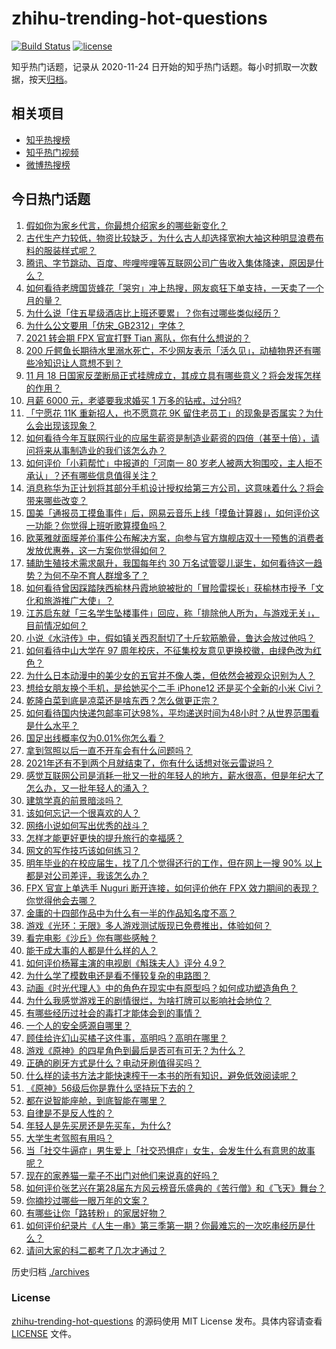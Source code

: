 # zhihu-trending-hot-questions

[![Build Status](https://github.com/justjavac/zhihu-trending-hot-questions/workflows/ci/badge.svg?branch=master)](https://github.com/justjavac/zhihu-trending-hot-questions/actions)
[![license](https://img.shields.io/github/license/justjavac/zhihu-trending-hot-questions)](https://github.com/justjavac/zhihu-trending-hot-questions/blob/master/LICENSE)

知乎热门话题，记录从 2020-11-24 日开始的知乎热门话题。每小时抓取一次数据，按天[归档](./archives)。

## 相关项目

- [知乎热搜榜](https://github.com/justjavac/zhihu-trending-top-search)
- [知乎热门视频](https://github.com/justjavac/zhihu-trending-hot-video)
- [微博热搜榜](https://github.com/justjavac/weibo-trending-hot-search)

## 今日热门话题

<!-- BEGIN -->
<!-- 最后更新时间 Fri Nov 19 2021 01:21:05 GMT+0800 (China Standard Time) -->

1. [假如你为家乡代言，你最想介绍家乡的哪些新变化？](https://www.zhihu.com/question/428870087)
1. [古代生产力较低，物资比较缺乏，为什么古人却选择宽袍大袖这种明显浪费布料的服装样式呢？](https://www.zhihu.com/question/497927992)
1. [腾讯、字节跳动、百度、哔哩哔哩等互联网公司广告收入集体降速，原因是什么？](https://www.zhihu.com/question/499751231)
1. [如何看待老牌国货蜂花「哭穷」冲上热搜，网友疯狂下单支持，一天卖了一个月的量？](https://www.zhihu.com/question/499467742)
1. [为什么说「住五星级酒店比上班还要累」？你有过哪些类似经历？](https://www.zhihu.com/question/499551110)
1. [为什么公文要用「仿宋_GB2312」字体？](https://www.zhihu.com/question/25563003)
1. [2021 转会期 FPX 官宣打野 Tian 离队，你有什么想说的？](https://www.zhihu.com/question/499845131)
1. [200 斤鳄鱼长期待水里溺水死亡，不少网友表示「活久见」，动植物界还有哪些冷知识让人意想不到？](https://www.zhihu.com/question/499298733)
1. [11 月 18 日国家反垄断局正式挂牌成立，其成立具有哪些意义？将会发挥怎样的作用？](https://www.zhihu.com/question/499733373)
1. [月薪 6000 元，老婆要我求婚买 1 万多的钻戒，过分吗?](https://www.zhihu.com/question/497817018)
1. [「宁愿花 11K 重新招人，也不愿意花 9K 留住老员工」的现象是否属实？为什么会出现该现象？](https://www.zhihu.com/question/63878469)
1. [如何看待今年互联网行业的应届生薪资是制造业薪资的四倍（甚至十倍），请问将来从事制造业的我们该怎么办？](https://www.zhihu.com/question/492426982)
1. [如何评价「小莉帮忙」中报道的「河南一 80 岁老人被两大狗围咬，主人拒不承认」？还有哪些信息值得关注？](https://www.zhihu.com/question/499812088)
1. [消息称华为正计划将其部分手机设计授权给第三方公司，这意味着什么？将会带来哪些改变？](https://www.zhihu.com/question/499757675)
1. [国美「通报员工摸鱼事件」后，网易云音乐上线「摸鱼计算器」，如何评价这一功能？你觉得上班听歌算摸鱼吗？](https://www.zhihu.com/question/499791381)
1. [欧莱雅就面膜差价事件公布解决方案，向参与官方旗舰店双十一预售的消费者发放优惠券，这一方案你觉得如何？](https://www.zhihu.com/question/499901100)
1. [辅助生殖技术需求飙升，我国每年约 30 万名试管婴儿诞生，如何看待这一趋势？为何不孕不育人群增多了？](https://www.zhihu.com/question/486945391)
1. [如何看待曾因踩踏陕西榆林丹霞地貌被批的「冒险雷探长」获榆林市授予「文化和旅游推广大使」？](https://www.zhihu.com/question/499557705)
1. [江苏启东就「三名学生坠楼事件」回应，称「排除他人所为，与游戏无关」，目前情况如何？](https://www.zhihu.com/question/499592151)
1. [小说《水浒传》中，假如镇关西忍耐切了十斤软筋脆骨，鲁达会放过他吗？](https://www.zhihu.com/question/499290554)
1. [如何看待中山大学在 97 周年校庆，不征集校友意见更换校徽，由绿色改为红色？](https://www.zhihu.com/question/499178449)
1. [为什么日本动漫中的美少女的五官并不像人类，但依然会被观众识别为人？](https://www.zhihu.com/question/498739472)
1. [想给女朋友换个手机，是给她买个二手 iPhone12 还是买个全新的小米 Civi？](https://www.zhihu.com/question/498814168)
1. [乾隆白菜到底是凉菜还是啥东西？怎么做更正宗？](https://www.zhihu.com/question/498597978)
1. [如何看待国内快递包邮率可达98%，平均递送时间为48小时？从世界范围看是什么水平？](https://www.zhihu.com/question/499552279)
1. [国足出线概率仅为0.01%你怎么看？](https://www.zhihu.com/question/499465962)
1. [拿到驾照以后一直不开车会有什么问题吗？](https://www.zhihu.com/question/473124237)
1. [2021年还有不到两个月就结束了，你有什么话想对张云雷说吗？](https://www.zhihu.com/question/499688523)
1. [感觉互联网公司是消耗一批又一批的年轻人的地方，薪水很高，但是年纪大了怎么办，又一批年轻人的涌入？](https://www.zhihu.com/question/495204022)
1. [建筑学真的前景暗淡吗？](https://www.zhihu.com/question/385016186)
1. [该如何忘记一个很喜欢的人？](https://www.zhihu.com/question/498710585)
1. [网络小说如何写出优秀的战斗？](https://www.zhihu.com/question/295323302)
1. [怎样才能更好更快的提升旅行的幸福感？](https://www.zhihu.com/question/489482629)
1. [网文的写作技巧该如何练习？](https://www.zhihu.com/question/321739372)
1. [明年毕业的在校应届生，找了几个觉得还行的工作，但在网上一搜 90% 以上都是对公司差评，我该怎么办？](https://www.zhihu.com/question/498950804)
1. [FPX 官宣上单选手 Nuguri 断开连接，如何评价他在 FPX 效力期间的表现？你觉得他会去哪？](https://www.zhihu.com/question/499568659)
1. [金庸的十四部作品中为什么有一半的作品知名度不高？](https://www.zhihu.com/question/498848249)
1. [游戏《光环：无限》多人游戏测试版现已免费推出，体验如何？](https://www.zhihu.com/question/499347854)
1. [看完电影《沙丘》你有哪些感触？](https://www.zhihu.com/question/392107457)
1. [能干成大事的人都是什么样的人？](https://www.zhihu.com/question/426658242)
1. [如何评价杨幂主演的电视剧《斛珠夫人》评分 4.9？](https://www.zhihu.com/question/499434257)
1. [为什么学了模数电还是看不懂较复杂的电路图？](https://www.zhihu.com/question/432824969)
1. [动画《时光代理人》中的角色在现实中有原型吗？如何成功塑造角色？](https://www.zhihu.com/question/499172076)
1. [为什么我感觉游戏王的剧情很烂，为啥打牌可以影响社会地位？](https://www.zhihu.com/question/441703528)
1. [有哪些经历过社会的毒打才能体会到的事情？](https://www.zhihu.com/question/283720482)
1. [一个人的安全感源自哪里？](https://www.zhihu.com/question/491329504)
1. [顾佳给许幻山买橘子这件事，高明吗？高明在哪里？](https://www.zhihu.com/question/485114644)
1. [游戏《原神》的四星角色到最后是否可有可无？为什么？](https://www.zhihu.com/question/494537574)
1. [正确的刷牙方式是什么？电动牙刷值得买吗？](https://www.zhihu.com/question/486968186)
1. [什么样的读书方法才能快速榨干一本书的所有知识，避免低效阅读呢？](https://www.zhihu.com/question/377547324)
1. [《原神》56级后你是靠什么坚持玩下去的？](https://www.zhihu.com/question/497993375)
1. [都在说智能座舱，到底智能在哪里？](https://www.zhihu.com/question/499685864)
1. [自律是不是反人性的？](https://www.zhihu.com/question/492093175)
1. [年轻人是先买房还是先买车，为什么?](https://www.zhihu.com/question/481498013)
1. [大学生考驾照有用吗？](https://www.zhihu.com/question/481726472)
1. [当「社交牛逼症」男生爱上「社交恐惧症」女生，会发生什么有意思的故事呢？](https://www.zhihu.com/question/499623438)
1. [现在的家养猫一辈子不出门对他们来说真的好吗？](https://www.zhihu.com/question/279720155)
1. [如何评价张艺兴在第28届东方风云榜音乐盛典的《苦行僧》和《飞天》舞台？](https://www.zhihu.com/question/499667931)
1. [你摘抄过哪些一眼万年的文案？](https://www.zhihu.com/question/498539887)
1. [有哪些让你「路转粉」的家居好物？](https://www.zhihu.com/question/410539362)
1. [如何评价纪录片《人生一串》第三季第一期？你最难忘的一次吃串经历是什么？](https://www.zhihu.com/question/499653815)
1. [请问大家的科二都考了几次才通过？](https://www.zhihu.com/question/498499597)

<!-- END -->

历史归档 [./archives](./archives)

### License

[zhihu-trending-hot-questions](https://github.com/justjavac/zhihu-trending-hot-questions)
的源码使用 MIT License 发布。具体内容请查看 [LICENSE](./LICENSE) 文件。
